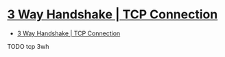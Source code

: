 # [3 Way Handshake | TCP Connection](https://www.gatevidyalay.com/three-way-handshake-tcp-connection-establishment/)

- [3 Way Handshake | TCP Connection](#3-way-handshake--tcp-connection)





TODO tcp 3wh